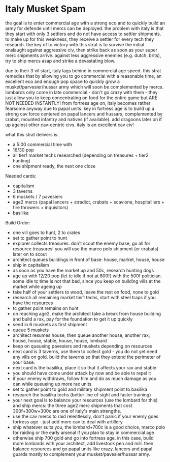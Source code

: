 # Italy Musket Spam

the goal is to enter commercial age with a strong eco and to quickly build an army for defende until mercs can be deployed.
the problem with italy is that they start with only 3 settlers and do not have access to settler shipments. to make up
for this weakness, they receive a settler for every tech they research.
the key of to victory with this strat is to survive the initial onslaught against aggressive civ, then strike back as
soon as your super merc shipments arrive.
against less aggressive enemies (e.g. dutch, brits), try to ship mercs asap and strike a devastating blow.

due to their 3 vil start, italy lags behind in commercial age speed. this strat remedies that by allowing you to go commercial with
a reasonable time, an excellent eco and enough pop space to quickly grow a musket/parvesier/hussar army which
will soon be complemented by mercs.
lombards only come in late commercial - don't go crazy with them - they just allow you to keep concentrating
on food for the entire game but ARE NOT NEEDED INSTANTLY!
from fortress age on, italy becomes rather fearsome anyway due to papal units. key in fortress age is to build up
a strong cav force centered on papal lancers and hussars, complemented by crabat, mounted infantry and natives
(if available). add dragoons later on if up against other cav-centric civs.
italy is an excellent cav civ!

what this strat delivers is:
- a 5:00 commercial time with
- 16/30 pop
- all tier1 market techs researched (depending on treasures + tier2 hunting)
- one shipment ready, the next one close

Needed cards:
- capitalism
- 3 taverns
- 6 muskets / 7 pavesiers
- age2 mercs (papal lancers + stradiot, crabats + scavione, hospitalliers + fire throwers + inquisitors)
- basilika

Build Order:
- one vill goes to hunt, 2 to crates
- set tc gather point to hunt
- explorer collects treasures. don't scout the enemy base, go all for resource treasures! you will use the marco polo
  shipment (or crabats) later on to scout
- architect queues buildings in front of base: house, market, house, house
- ship in capitalism
- as soon as you have the market up and 50c, research hunting dogs
- age up with 12/20 pop (let tc idle if not at 800f) with the 500f politician.
  some idle tc time is not that bad, since you keep on building vills at the market while ageing up
- take half of your settlers to wood, leave the rest on food, none to gold
- research all remaining market tier1 techs, start with steel traps if you have the resources
- tc gather point remains on hunt
- on reaching age2, make the architect take a break from house building and build a rax, pay for the foundation to get
  it up quickly
- send in 6 muskets as first shipment
- queue 5 muskets
- architect resumes house, then queue another house, another rax, house, house, stable, house, house, lombard
- keep on queueing pavesiers and muskets depending on resources
- next card is 3 taverns, use them to collect gold - you do not yet need any vills on gold. build the taverns so that
  they extend the perimeter of your base.
- next card is the basilika, place it so that it affects your rax and stable
- you should have come under attack by now and be able to repel it
- if your enemy withdraws, follow him and do as much damage as you can while queueing up more rax units
- set tc gather point to gold and military shipment point to basilika
- research the basilika techs (better line of sight and faster training)
- your next goal is to balance your resources (use the lombard for this) and ship mercs: the three age2 merc shipments
  that cost 300f+300w+300c are one of italy's main strengths.
- use the cav mercs to raid relentlessly, don't panic if your enemy goes fortress age - just add more cav to deal with
  artillery
- ship whatever suits you, the lombard+700c is a good choice, marco polo for raiding or the early arsenal if you plan to
  stay in commercial age
- otherwise ship 700 gold and go into fortress age. in this case, build more lombards with your architect, add
  livestock pen and mill. then balance resources and go papal units like crazy. lancers and papal guards mostly to
  complement your musket/pavesier/hussar army.
